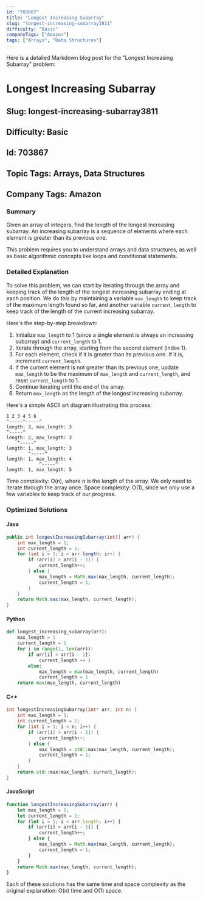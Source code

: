 ```yaml
---
id: "703867"
title: "Longest Increasing Subarray"
slug: "longest-increasing-subarray3811"
difficulty: "Basic"
companyTags: ["Amazon"]
tags: ["Arrays", "Data Structures"]
---
```


Here is a detailed Markdown blog post for the "Longest Increasing Subarray" problem:

# Longest Increasing Subarray
## Slug: longest-increasing-subarray3811
## Difficulty: Basic
## Id: 703867
## Topic Tags: Arrays, Data Structures
## Company Tags: Amazon

### Summary
Given an array of integers, find the length of the longest increasing subarray. An increasing subarray is a sequence of elements where each element is greater than its previous one.

This problem requires you to understand arrays and data structures, as well as basic algorithmic concepts like loops and conditional statements.

### Detailed Explanation

To solve this problem, we can start by iterating through the array and keeping track of the length of the longest increasing subarray ending at each position. We do this by maintaining a variable `max_length` to keep track of the maximum length found so far, and another variable `current_length` to keep track of the length of the current increasing subarray.

Here's the step-by-step breakdown:

1. Initialize `max_length` to 1 (since a single element is always an increasing subarray) and `current_length` to 1.
2. Iterate through the array, starting from the second element (index 1).
3. For each element, check if it is greater than its previous one. If it is, increment `current_length`.
4. If the current element is not greater than its previous one, update `max_length` to be the maximum of `max_length` and `current_length`, and reset `current_length` to 1.
5. Continue iterating until the end of the array.
6. Return `max_length` as the length of the longest increasing subarray.

Here's a simple ASCII art diagram illustrating this process:
```
1 2 3 4 5 6
^-----^-----^
length: 3, max_length: 3
^-----^
length: 2, max_length: 3
    ^-----^
length: 1, max_length: 3
        ^-----^
length: 1, max_length: 4
            ^-----^
length: 1, max_length: 5
```
Time complexity: O(n), where n is the length of the array. We only need to iterate through the array once.
Space complexity: O(1), since we only use a few variables to keep track of our progress.

### Optimized Solutions

#### Java
```java
public int longestIncreasingSubarray(int[] arr) {
    int max_length = 1;
    int current_length = 1;
    for (int i = 1; i < arr.length; i++) {
        if (arr[i] > arr[i - 1]) {
            current_length++;
        } else {
            max_length = Math.max(max_length, current_length);
            current_length = 1;
        }
    }
    return Math.max(max_length, current_length);
}
```

#### Python
```python
def longest_increasing_subarray(arr):
    max_length = 1
    current_length = 1
    for i in range(1, len(arr)):
        if arr[i] > arr[i - 1]:
            current_length += 1
        else:
            max_length = max(max_length, current_length)
            current_length = 1
    return max(max_length, current_length)
```

#### C++
```cpp
int longestIncreasingSubarray(int* arr, int n) {
    int max_length = 1;
    int current_length = 1;
    for (int i = 1; i < n; i++) {
        if (arr[i] > arr[i - 1]) {
            current_length++;
        } else {
            max_length = std::max(max_length, current_length);
            current_length = 1;
        }
    }
    return std::max(max_length, current_length);
}
```

#### JavaScript
```javascript
function longestIncreasingSubarray(arr) {
    let max_length = 1;
    let current_length = 1;
    for (let i = 1; i < arr.length; i++) {
        if (arr[i] > arr[i - 1]) {
            current_length++;
        } else {
            max_length = Math.max(max_length, current_length);
            current_length = 1;
        }
    }
    return Math.max(max_length, current_length);
}
```

Each of these solutions has the same time and space complexity as the original explanation: O(n) time and O(1) space.